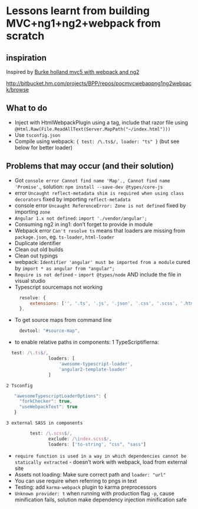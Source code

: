 # Lessons learnt from building MVC+ng1+ng2+webpack from scratch
## inspiration
Inspired by [Burke holland mvc5 with webpack and ng2](https://github.com/burkeholland/webpack-demo/tree/master/webpack-demo)

http://bitbucket.hm.com/projects/BPP/repos/pocmvcwebappng1ng2webpack/browse
## What to do
* Inject with HtmlWebpackPlugin using a tag, include that razor file using `@Html.Raw(File.ReadAllText(Server.MapPath("~/index.html")))`
* Use `tsconfig.json`
* Compile using webpack: `{ test: /\.ts$/, loader: "ts" }` (but see below for better loader)
## Problems that may occur (and their solution)
* Got `console error Cannot find name 'Map'., Cannot find name 'Promise'`., solution: `npm install --save-dev @types/core-js`
* error `Uncaught reflect-metadata shim is required when using class decorators` fixed by importing `reflect-metadata`
* console error `Uncaught ReferenceError: Zone is not defined` fixed by importing `zone`
* `Angular 1.x not defined`: `import './vendor/angular';`
* Consuming ng2 in ing1: don’t forget to provide in module
* Webpack error `Can't resolve ts` means that loaders are missing from `package.json`, eg. `ts-loader`, `html-loader`
* Duplicate identifier
* Clean out old builds
* Clean out typings
* webpack: `Identifier 'angular' must be imported from a module` cured by `import * as angular from "angular";`
* `Require is not defined` - `import @types/node` AND include the file in visual studio
* Typescript sourcemaps not working
```js
     resolve: {
         extensions: ['', '.ts', '.js', '.json', '.css', '.scss', '.html']
     },
```
* To get source maps from command line
```js
     devtool: "#source-map",
```
* to enable relative paths in components:
    1 TypeScriptiflerna:
```js
  test: /\.ts$/,
                loaders: [
                    'awesome-typescript-loader',
                    'angular2-template-loader'
                ]
```
    2 Tsconfig
```js
   "awesomeTypescriptLoaderOptions": {
     "forkChecker": true,
     "useWebpackText": true
   }
```
    3 external SASS in components
```js
         test: /\.scss$/,
                exclude: /\index.scss$/,
                loaders: ['to-string', "css", "sass"]
```
* `require function is used in a way in which dependencies cannot be statically extracted` - doesn’t work with webpack, load from external site
* Assets not loading: Make sure correct path and `loader: "url"`
* You can use require when referring to pngs in text
* Testing: add `karma-webpack` plugin to karma preprocessors
* `Unknown provider: t` when running with production flag `-p`, cause minification fails, solution make dependency injection minification safe
